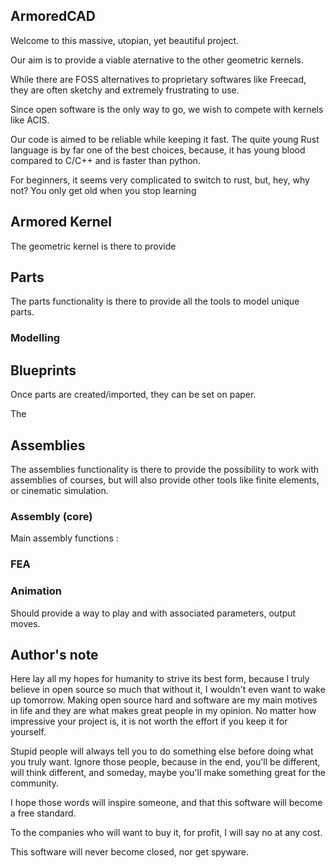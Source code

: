 ## ArmoredCAD 

Welcome to this massive, utopian, yet beautiful project.

Our aim is to provide a viable aternative to the other geometric kernels.

While there are FOSS alternatives to proprietary softwares like Freecad, they are often sketchy and extremely frustrating to use.

Since open software is the only way to go, we wish to compete with kernels like ACIS.

Our code is aimed to be reliable while keeping it fast. The quite young Rust language is by far one of the best choices, because, it has young blood compared to C/C++ and is faster than python.

For beginners, it seems very complicated to switch to rust, but, hey, why not? You only get old when you stop learning 

## Armored Kernel

The geometric kernel is there to provide 

## Parts

The parts functionality is there to provide all the tools to model unique parts.

### Modelling



## Blueprints

Once parts are created/imported, they can be set on paper.

The 

## Assemblies

The assemblies functionality is there to provide the possibility to work with assemblies of courses, but will also provide other tools like finite elements, or cinematic simulation.

### Assembly (core)

Main assembly functions : 

### FEA

### Animation

Should provide a way to play and with associated parameters, output moves.

## Author's note

Here lay all my hopes for humanity to strive its best form, because I truly believe in open source so much that without it, I wouldn't even want to wake up tomorrow.
Making open source hard and software are my main motives in life and they are what makes great people in my opinion. No matter how impressive your project is, it is not worth the effort if you keep it for yourself.

Stupid people will always tell you to do something else before doing what you truly want. 
Ignore those people, because in the end, you'll be different, will think different, and someday, maybe you'll make something great for the community.

I hope those words will inspire someone, and that this software will become a free standard. 

To the companies who will want to buy it, for profit, I will say no at any cost.

This software will never become closed, nor get spyware.